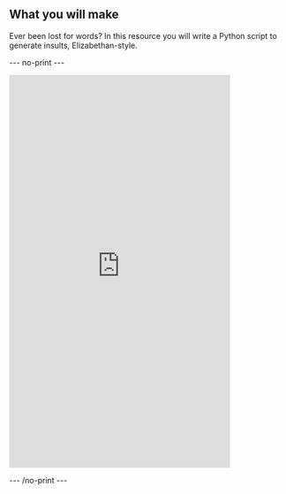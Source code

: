 ## What you will make

Ever been lost for words? In this resource you will write a Python script to generate insults, Elizabethan-style. 


--- no-print ---


<iframe src="https://editor.raspberrypi.org/en/embed/viewer/shakespearean-insult-complete" width="400" height="710" frameborder="0" marginwidth="0" marginheight="0" allowfullscreen>
</iframe>


--- /no-print ---
